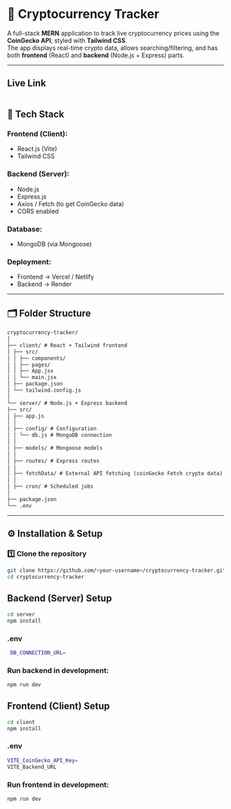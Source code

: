 # 🚀 Cryptocurrency Tracker

A full-stack **MERN** application to track live cryptocurrency prices using the **CoinGecko API**, styled with **Tailwind CSS**.  
The app displays real-time crypto data, allows searching/filtering, and has both **frontend** (React) and **backend** (Node.js + Express) parts.

---

## Live Link
```bash

```

## 📌 Tech Stack

### Frontend (Client):
- React.js (Vite)
- Tailwind CSS

### Backend (Server):
- Node.js
- Express.js
- Axios / Fetch (to get CoinGecko data)
- CORS enabled

### Database:
- MongoDB (via Mongoose)

### Deployment:
- Frontend → Vercel / Netlify
- Backend → Render

---

## 🗂 Folder Structure
```txt
cryptocurrency-tracker/
│
├── client/ # React + Tailwind frontend
│ ├── src/
│ │ ├── components/
│ │ ├── pages/
│ │ ├── App.jsx
│ │ └── main.jsx
│ ├── package.json
│ └── tailwind.config.js
│
└── server/ # Node.js + Express backend
├── src/
│ ├── app.js 
│ │
│ ├── config/ # Configuration
│ │ └── db.js # MongoDB connection
│ │
│ ├── models/ # Mongoose models
│ │
│ ├── routes/ # Express routes
│ │
│ ├── fetchData/ # External API fetching (coinGecko Fetch crypto data)
│ │
│ ├── cron/ # Scheduled jobs
│
├── package.json
└── .env
```

---

## ⚙️ Installation & Setup

### 1️⃣ Clone the repository
```bash
git clone https://github.com/<your-username>/cryptocurrency-tracker.git
cd cryptocurrency-tracker
```
## Backend (Server) Setup
```bash
cd server
npm install
```
### .env
```bash
 DB_CONNECTION_URL=
```
### Run backend in development:
```bash
npm run dev
```

## Frontend (Client) Setup

```bash
cd client
npm install
```
### .env 
```bash
VITE_CoinGecko_API_Key=
VITE_Backend_URL
```
### Run frontend in development:
```bash
npm run dev
```
